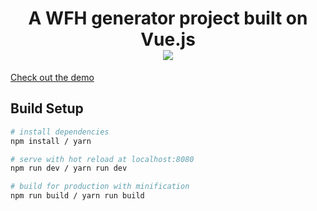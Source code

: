 <h1 align="center">
A WFH generator project built on Vue.js
<br />
<img src="https://cdn.rawgit.com/sindresorhus/awesome/d7305f38d29fed78fa85652e3a63e154dd8e8829/media/badge.svg">
</h1>

[Check out the demo](http://ashwinshenoy.com/wfh)

## Build Setup

``` bash
# install dependencies
npm install / yarn

# serve with hot reload at localhost:8080
npm run dev / yarn run dev

# build for production with minification
npm run build / yarn run build
```
